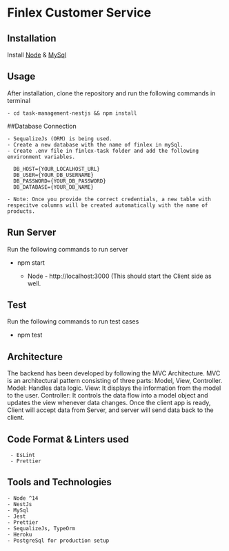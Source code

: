 <!-- @format -->

# Finlex Customer Service

## Installation

Install [Node](https://nodejs.org/en/) & [MySql](https://dev.mysql.com/doc/mysql-installation-excerpt/5.7/en/)

## Usage

After installation, clone the repository and run the following commands in terminal

    - cd task-management-nestjs && npm install

##Database Connection

    - SequalizeJs (ORM) is being used.
    - Create a new database with the name of finlex in mySql.
    - Create .env file in finlex-task folder and add the following environment variables.

      DB_HOST={YOUR_LOCALHOST_URL}
      DB_USER={YOUR_DB_USERNAME}
      DB_PASSWORD={YOUR_DB_PASSWORD}
      DB_DATABASE={YOUR_DB_NAME}

    - Note: Once you provide the correct credentials, a new table with respecitve columns will be created automatically with the name of products.

## Run Server

Run the following commands to run server

- npm start

  - Node - http://localhost:3000 (This should start the Client side as well.

## Test

Run the following commands to run test cases

- npm test

## Architecture

The backend has been developed by following the MVC Architecture. MVC is an architectural pattern consisting of three parts: Model, View, Controller. Model: Handles data logic. View: It displays the information from the model to the user. Controller: It controls the data flow into a model object and updates the view whenever data changes.
Once the client app is ready, Client will accept data from Server, and server will send data back to the client.

## Code Format & Linters used

     - EsLint
     - Prettier

## Tools and Technologies

    - Node ^14
    - NestJs
    - MySql
    - Jest
    - Prettier
    - SequalizeJs, TypeOrm
    - Heroku
    - PostgreSql for production setup
